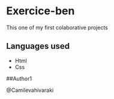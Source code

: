 # Exercice-ben

This one of my first colaborative projects

## Languages used

- Html
- Css

##Author1

@Camilevahivaraki


